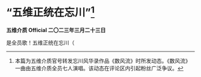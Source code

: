 # “五维正统在忘川”[^1]
**五维介质 Official	二〇二三年三月二十三日**

是全员歌！五维正统在忘川（

[^1]: 本篇为五维介质官号转发忘川风华录作品《数风流》时所发动态。《数风流》一曲由五维介质全员七人演唱。该动态在评论区内引起粉丝广泛争议。
